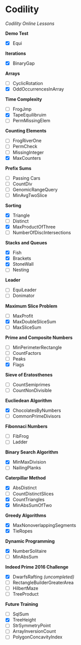 # Codility
*Codility Online Lessons*

**Demo Test**
- [x] Equi

**Iterations**
- [x] BinaryGap 

**Arrays**
- [ ] CyclicRotation
- [x] OddOccurrencesInArray

**Time Complexity**
- [ ] FrogJmp
- [x] TapeEquilibruim
- [ ] PermMissingElem

**Counting Elements**
- [ ] FrogRiverOne
- [ ] PermCheck
- [ ] MissingInteger
- [x] MaxCounters

**Prefix Sums**
- [ ] Passing Cars
- [ ] CountDiv
- [ ] GenomicRangeQuery
- [ ] MinAvgTwoSlice

**Sorting**
- [x] Triangle
- [ ] Distinct
- [x] MaxProductOfThree
- [ ] NumberOfDiscIntersections

**Stacks and Queues**
- [x] Fish
- [x] Brackets
- [x] StoneWall
- [ ] Nesting

**Leader**
- [ ] EquiLeader
- [ ] Donimator

**Maximum Slice Problem**
- [ ] MaxProfit
- [x] MaxDoubleSliceSum
- [ ] MaxSliceSum

**Prime and Composite Numbers**
- [ ] MinPerimeterRectangle
- [ ] CountFactors
- [ ] Peaks
- [x] Flags

**Sieve of Eratosthenes**
- [ ] CountSemiprimes
- [ ] CountNonDivisible

**Eucliedean Algorithm**
- [x] ChocolatesByNumbers
- [ ] CommonPrimeDivisors

**Fibonnaci Numbers**
- [ ] FibFrog
- [ ] Ladder

**Binary Search Algorithm**
- [x] MinMaxDivision
- [ ] NailingPlanks

**Caterpillar Method**
- [x] AbsDistinct
- [ ] CountDistinctSlices
- [x] CountTriangles
- [x] MinAbsSumOfTwo

**Greedy Algorithms**
- [x] MaxNonoverlappingSegments
- [x] TieRopes

**Dynamic Programming**
- [x] NumberSolitaire
- [ ] MinAbsSum

**Indeed Prime 2016 Challenge**
- [x] DwarfsRafting *(uncompleted)*
- [ ] RectangleBuilderGreaterArea
- [ ] HilbertMaze
- [ ] TreeProduct

**Future Training**
- [ ] SqlSum
- [x] TreeHeight
- [ ] StrSymmetryPoint
- [ ] ArrayInversionCount
- [ ] PolygonConcavityIndex
